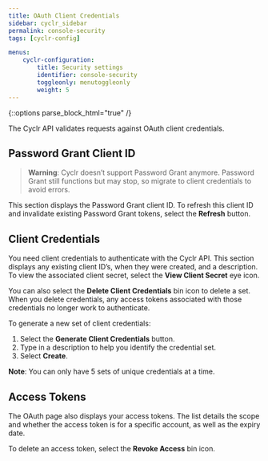 ```yaml
---
title: OAuth Client Credentials
sidebar: cyclr_sidebar
permalink: console-security
tags: [cyclr-config]

menus:
    cyclr-configuration:
        title: Security settings
        identifier: console-security
        toggleonly: menutoggleonly
        weight: 5
---
```

{::options parse_block_html="true" /}
<section class="card">

The Cyclr API validates requests against OAuth client credentials.

## Password Grant Client ID

> **Warning**: Cyclr doesn’t support Password Grant anymore. Password Grant still functions but may stop, so migrate to client credentials to avoid errors.

This section displays the Password Grant client ID. To refresh this client ID and invalidate existing Password Grant tokens, select the **Refresh** button.

</section>
<section class="card">

## Client Credentials

You need client credentials to authenticate with the Cyclr API. This section displays any existing client ID’s, when they were created, and a description. To view the associated client secret, select the **View Client Secret** eye icon. 

You can also select the **Delete Client Credentials** bin icon to delete a set. When you delete credentials, any access tokens associated with those credentials no longer work to authenticate.

To generate a new set of client credentials:

1. Select the **Generate Client Credentials** button.
2. Type in a description to help you identify the credential set.
3. Select **Create**.

**Note**: You can only have 5 sets of unique credentials at a time.

</section>
<section class="card">

## Access Tokens

The OAuth page also displays your access tokens. The list details the scope and whether the access token is for a specific account, as well as the expiry date. 

To delete an access token, select the **Revoke Access** bin icon.

</section>
